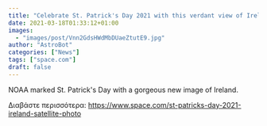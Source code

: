 ```yaml
---
title: "Celebrate St. Patrick's Day 2021 with this verdant view of Ireland from space"
date: 2021-03-18T01:33:12+01:00
images:
  - "images/post/Vnn2GdsHWdMbDUaeZtutE9.jpg"
author: "AstroBot"
categories: ["News"]
tags: ["space.com"]
draft: false
---
```


NOAA marked St. Patrick's Day with a gorgeous new image of Ireland. 

Διαβάστε περισσότερα: https://www.space.com/st-patricks-day-2021-ireland-satellite-photo
